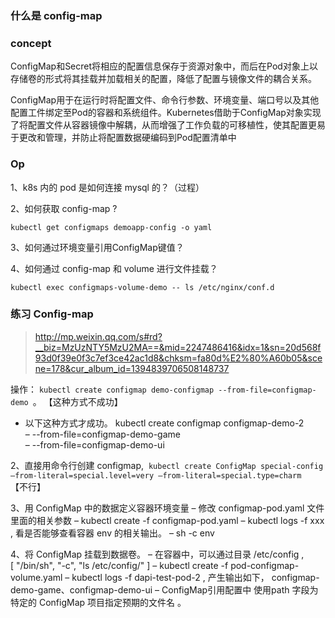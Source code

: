 ### 什么是 config-map 


### concept 
ConfigMap和Secret将相应的配置信息保存于资源对象中，而后在Pod对象上以存储卷的形式将其挂载并加载相关的配置，降低了配置与镜像文件的耦合关系。
 
ConfigMap用于在运行时将配置文件、命令行参数、环境变量、端口号以及其他配置工件绑定至Pod的容器和系统组件。Kubernetes借助于ConfigMap对象实现了将配置文件从容器镜像中解耦，从而增强了工作负载的可移植性，使其配置更易于更改和管理，并防止将配置数据硬编码到Pod配置清单中


### Op 
1、k8s 内的 pod 是如何连接 mysql 的？（过程）

2、如何获取 config-map ? 

```kubectl get configmaps demoapp-config -o yaml ```

3、如何通过环境变量引用ConfigMap键值？

4、如何通过 config-map 和 volume 进行文件挂载？

``` kubectl exec configmaps-volume-demo -- ls /etc/nginx/conf.d ```



### 练习 Config-map 

> http://mp.weixin.qq.com/s#rd?__biz=MzUzNTY5MzU2MA==&mid=2247486416&idx=1&sn=20d568f93d0f39e0f3c7ef3ce42ac1d8&chksm=fa80d%E2%80%A60b05&scene=178&cur_album_id=1394839706508148737 

操作： 
```kubectl create configmap demo-configmap --from-file=configmap-demo ```。 【这种方式不成功】

- 以下这种方式才成功。 kubectl create configmap configmap-demo-2 \
–	--from-file=configmap-demo-game \
–	--from-file=configmap-demo-ui

2、直接用命令行创建 configmap,  ```kubectl create ConfigMap special-config –from-literal=special.level=very –from-literal=special.type=charm ``` 【不行】

3、用 ConfigMap 中的数据定义容器环境变量
–	修改 configmap-pod.yaml 文件里面的相关参数
–	kubectl create -f configmap-pod.yaml 
–	kubectl logs -f xxx , 看是否能够查看容器 env 的相关输出。 
–	sh -c env 

4、将 ConfigMap 挂载到数据卷。
–	在容器中，可以通过目录 /etc/config , [ "/bin/sh", "-c", "ls /etc/config/" ]
–	kubectl create -f pod-configmap-volume.yaml
–	kubectl  logs -f dapi-test-pod-2 , 产生输出如下， configmap-demo-game、configmap-demo-ui
–	ConfigMap引用配置中 使用path 字段为特定的 ConfigMap 项目指定预期的文件名 。 
